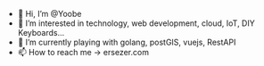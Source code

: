 - 👋 Hi, I’m @Yoobe
- 👀 I’m interested in technology, web development, cloud, IoT, DIY Keyboards...
- 🌱 I’m currently playing with golang, postGIS, vuejs, RestAPI
- 📫 How to reach me -> ersezer.com

<!---
Yoobe/Yoobe is a ✨ special ✨ repository because its `README.md` (this file) appears on your GitHub profile.
You can click the Preview link to take a look at your changes.
--->
